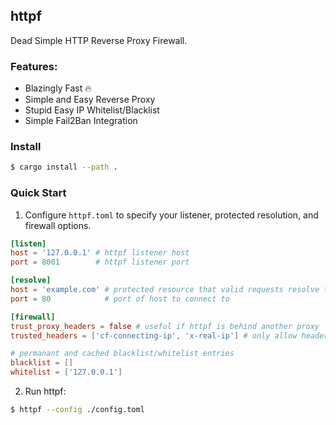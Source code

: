 httpf
-----

Dead Simple HTTP Reverse Proxy Firewall.

<!--
  DONE: implement expiration into cli and active db entry
  TODO: close connection if keep-alive is not specified? 
  TODO: document fail2ban implementation
  TODO: implement memory cache for sqlite entries?
  TODO: implement connection pooling for client address?
-->

### Features:
  - Blazingly Fast 🔥
  - Simple and Easy Reverse Proxy
  - Stupid Easy IP Whitelist/Blacklist
  - Simple Fail2Ban Integration

### Install

```bash
$ cargo install --path .
```

### Quick Start

1. Configure `httpf.toml` to specify your listener, protected resolution,
and firewall options.

```toml
[listen]
host = '127.0.0.1' # httpf listener host
port = 8001        # httpf listener port

[resolve]
host = 'example.com' # protected resource that valid requests resolve to
port = 80            # port of host to connect to

[firewall]
trust_proxy_headers = false # useful if httpf is behind another proxy
trusted_headers = ['cf-connecting-ip', 'x-real-ip'] # only allow headers u trust

# permanant and cached blacklist/whitelist entries
blacklist = []
whitelist = ['127.0.0.1']
```

2. Run httpf:

```bash
$ httpf --config ./config.toml
```
